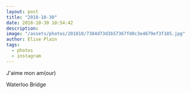 ```yaml
---
layout: post
title: "2018-10-30"
date: 2018-10-30 10:54:42
description: 
image: "/assets/photos/201810/7384d73d3b57367fd0c3e4679ef3f185.jpg"
author: Elise Plain
tags: 
  - photos
  - instagram
---
```


J&#39;aime mon am(our)
<p></p>
Waterloo Bridge